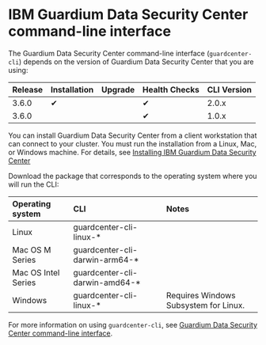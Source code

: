 # IBM Guardium Data Security Center command-line interface

The Guardium Data Security Center command-line interface (`guardcenter-cli`)
depends on the version of Guardium Data Security Center that you are using:

| Release   | Installation | Upgrade   | Health Checks | CLI Version |
| ------    | ------       | ------    | -----------    | ------      |
| 3.6.0      | &#10004;     |  | &#10004;       | 2.0.x    |
| 3.6.0      |    |  |  &#10004;     | 1.0.x    |

You can install Guardium Data Security Center from a client workstation that can connect to your cluster. You must run the installation from a Linux, Mac, or Windows machine. For details, see [Installing IBM Guardium Data Security Center](https://www.ibm.com/docs/en/gdsc/3.x?topic=installing-guardium-data-security-center-command-line-interface-utility)

Download the package that corresponds to the operating system where you will run the CLI:

| Operating system    | CLI                            | Notes                                 |
|:--------------------|:-------------------------------|:--------------------------------------|
| Linux               | guardcenter-cli-linux-*        |                                       |
| Mac OS M Series     | guardcenter-cli-darwin-arm64-* |                                       |
| Mac OS Intel Series | guardcenter-cli-darwin-amd64-* |                                       |
| Windows             | guardcenter-cli-linux-*        | Requires Windows Subsystem for Linux. |


For more information on using `guardcenter-cli`, see [Guardium Data Security Center command-line interface](https://www.ibm.com/docs/en/gdsc/3.x?topic=check-cluster-platform-health-guardcenter-cli).
